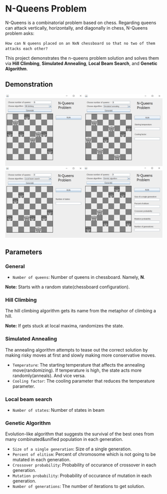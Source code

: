 # N-Queens Problem

N-Queens is a combinatorial problem based on chess. Regarding queens can attack vertically, horizontally, and diagonally in chess, N-Queens problem asks:

`How can N queens placed on an NxN chessboard so that no two of them attacks each other?`

This project demonstrates the n-queens problem solution and solves them via **Hill Climbing**, **Simulated Annealing**, **Local Beam Search**, and **Genetic Algorithm**.

## Demonstration
![N Queens Problem](n-queens.png)

## Parameters

### General
* `Number of queens`: Number of queens in chessboard. Namely, **N**.

**Note:** Starts with a random state(chessboard configuration).

### Hill Climbing
The hill climbing algorithm gets its name from the metaphor of climbing a hill.

**Note:** If gets stuck at local maxima, randomizes the state.

### Simulated Annealing
The annealing algorithm attempts to tease out the correct solution by making risky moves at first and slowly making more conservative moves.

* `Temperature`: The starting temperature that affects the annealing move(randomizing). If temperature is high, the state acts more randomly(anneals). And vice versa. 
* `Cooling factor`: The cooling parameter that reduces the temperature parameter.

### Local beam search

* `Number of states`: Number of states in beam

### Genetic Algorithm
Evolution-like algorithm that suggests the survival of the best ones from many combinated&unified population in each generation.

* `Size of a single generation`: Size of a single generation.
* `Percent of elitism`: Percent of chromosome which is not going to be mutated in each generation.
* `Crossover probability`: Probability of occurance of crossover in each generation.
* `Mutation probability`: Probability of occurance of mutation in each generation.
* `Number of generations`: The number of iterations to get solution.
